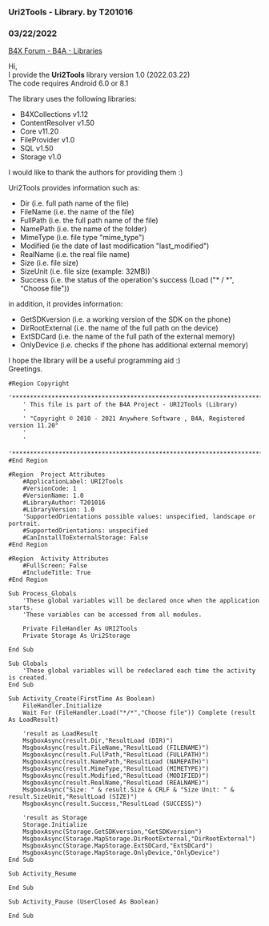 ###  Uri2Tools - Library. by T201016
### 03/22/2022
[B4X Forum - B4A - Libraries](https://www.b4x.com/android/forum/threads/139314/)

Hi,  
I provide the **Uri2Tools** library version 1.0 (2022.03.22)  
The code requires Android 6.0 or 8.1  
  
The library uses the following libraries:  
- B4XCollections v1.12  
- ContentResolver v1.50  
- Core v11.20  
- FileProvider v1.0  
- SQL v1.50  
- Storage v1.0  
  
I would like to thank the authors for providing them :)  
  
Uri2Tools provides information such as:  
- Dir (i.e. full path name of the file)  
- FileName (i.e. the name of the file)  
- FullPath (i.e. the full path name of the file)  
- NamePath (i.e. the name of the folder)  
- MimeType (i.e. file type "mime\_type")  
- Modified (ie the date of last modification "last\_modified")  
- RealName (i.e. the real file name)  
- Size (i.e. file size)  
- SizeUnit (i.e. file size (example: 32MB))  
- Success (i.e. the status of the operation's success (Load ("\* / \*", "Choose file"))  
  
in addition, it provides information:  
- GetSDKversion (i.e. a working version of the SDK on the phone)  
- DirRootExternal (i.e. the name of the full path on the device)  
- ExtSDCard (i.e. the name of the full path of the external memory)  
- OnlyDevice (i.e. checks if the phone has additional external memory)  
  
I hope the library will be a useful programming aid :)  
Greetings.  
  

```B4X
#Region Copyright  
    '******************************************************************************  
    ' This file is part of the B4A Project - URI2Tools (Library)  
    '  
    ' "Copyright © 2010 - 2021 Anywhere Software , B4A, Registered version 11.20"  
    '  
    '  
    '******************************************************************************  
#End Region  
  
#Region  Project Attributes  
    #ApplicationLabel: URI2Tools  
    #VersionCode: 1  
    #VersionName: 1.0  
    #LibraryAuthor: T201016  
    #LibraryVersion: 1.0  
    'SupportedOrientations possible values: unspecified, landscape or portrait.  
    #SupportedOrientations: unspecified  
    #CanInstallToExternalStorage: False  
#End Region  
  
#Region  Activity Attributes  
    #FullScreen: False  
    #IncludeTitle: True  
#End Region  
  
Sub Process_Globals  
    'These global variables will be declared once when the application starts.  
    'These variables can be accessed from all modules.  
  
    Private FileHandler As URI2Tools  
    Private Storage As Uri2Storage  
  
End Sub  
  
Sub Globals  
    'These global variables will be redeclared each time the activity is created.  
End Sub  
  
Sub Activity_Create(FirstTime As Boolean)  
    FileHandler.Initialize  
    Wait For (FileHandler.Load("*/*","Choose file")) Complete (result As LoadResult)  
    
    'result as LoadResult  
    MsgboxAsync(result.Dir,"ResultLoad (DIR)")  
    MsgboxAsync(result.FileName,"ResultLoad (FILENAME)")  
    MsgboxAsync(result.FullPath,"ResultLoad (FULLPATH)")  
    MsgboxAsync(result.NamePath,"ResultLoad (NAMEPATH)")  
    MsgboxAsync(result.MimeType,"ResultLoad (MIMETYPE)")  
    MsgboxAsync(result.Modified,"ResultLoad (MODIFIED)")  
    MsgboxAsync(result.RealName,"ResultLoad (REALNAME)")  
    MsgboxAsync("Size: " & result.Size & CRLF & "Size Unit: " & result.SizeUnit,"ResultLoad (SIZE)")  
    MsgboxAsync(result.Success,"ResultLoad (SUCCESS)")  
    
    'result as Storage  
    Storage.Initialize  
    MsgboxAsync(Storage.GetSDKversion,"GetSDKversion")  
    MsgboxAsync(Storage.MapStorage.DirRootExternal,"DirRootExternal")  
    MsgboxAsync(Storage.MapStorage.ExtSDCard,"ExtSDCard")  
    MsgboxAsync(Storage.MapStorage.OnlyDevice,"OnlyDevice")  
End Sub  
  
Sub Activity_Resume  
  
End Sub  
  
Sub Activity_Pause (UserClosed As Boolean)  
  
End Sub
```